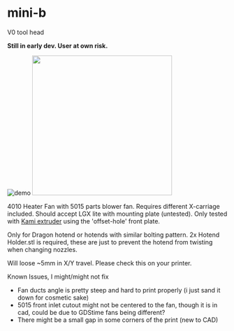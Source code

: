 # mini-b
V0 tool head

**Still in early dev. User at own risk.**

![demo](https://user-images.githubusercontent.com/11328522/154850398-ead0e8c0-f2e9-40af-bacc-247a68ce8bda.gif)
<img src="https://user-images.githubusercontent.com/11328522/154849858-c1b2f472-fc35-4eb4-90dc-ad13413cff0b.png" height=320>


4010 Heater Fan with 5015 parts blower fan. Requires different X-carriage included. Should accept LGX lite with mounting plate (untested). Only tested with [Kami extruder](https://github.com/intositeme/kami-mini) using the 'offset-hole' front plate.

Only for Dragon hotend or hotends with similar bolting pattern. 2x Hotend Holder.stl is required, these are just to prevent the hotend from twisting when changing nozzles.

Will loose ~5mm in X/Y travel. Please check this on your printer.

Known Issues, I might/might not fix
- Fan ducts angle is pretty steep and hard to print properly (i just sand it down for cosmetic sake)
- 5015 front inlet cutout might not be centered to the fan, though it is in cad, could be due to GDStime fans being different?
- There might be a small gap in some corners of the print (new to CAD)

